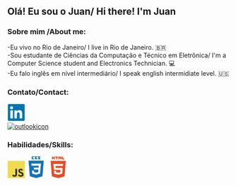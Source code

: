 ## Olá! Eu sou o Juan/ Hi there! I'm Juan


### Sobre mim /About me:
-Eu vivo no Rio de Janeiro/ I live in Rio de Janeiro. :brazil:<br>
-Sou estudante de Ciências da Computação e Técnico em Eletrônica/ I'm a Computer Science student and Electronics Technician. :computer:<br>
-Eu falo inglês em nível intermediário/ I speak english intermidiate level. :us:

### Contato/Contact:
<a href="https://www.linkedin.com/in/juandefranca/">

<img src="https://raw.githubusercontent.com/devicons/devicon/master/icons/linkedin/linkedin-original.svg" alt="linkedin perfil" width="40" height="40">

</a>

<div>
<a href="mailto:juan.defranca@hotmail.com">
   
<img src="https://image.flaticon.com/icons/png/512/906/906312.png" alt="outlookicon" width="45" height="45">
   
   
   </a>
  </div>

### Habilidades/Skills:

<img src="https://raw.githubusercontent.com/devicons/devicon/master/icons/javascript/javascript-original.svg" alt="javascripticone" width="40" height="40"><img src="https://raw.githubusercontent.com/devicons/devicon/master/icons/css3/css3-plain-wordmark.svg" alt="cssincone" width="50" height="50"><img src="https://raw.githubusercontent.com/devicons/devicon/master/icons/html5/html5-plain-wordmark.svg" alt="htmlicone" width="50" height="50">

